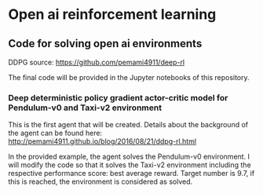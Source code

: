 # Open ai reinforcement learning
## Code for solving open ai environments
DDPG source: https://github.com/pemami4911/deep-rl

The final code will be provided in the Jupyter notebooks of this repository.

### Deep deterministic policy gradient actor-critic model for Pendulum-v0 and Taxi-v2 environment
This is the first agent that will be created. Details about the background of the agent can be found here: 
http://pemami4911.github.io/blog/2016/08/21/ddpg-rl.html

In the provided example, the agent solves the Pendulum-v0 environment. I will modify the code so that it solves the Taxi-v2 environment including the respective performance score: best average reward. Target number is 9.7, if this is reached, the environment is considered as solved. 
